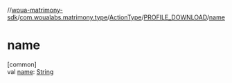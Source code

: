 //[woua-matrimony-sdk](../../../../index.md)/[com.woualabs.matrimony.type](../../index.md)/[ActionType](../index.md)/[PROFILE_DOWNLOAD](index.md)/[name](name.md)

# name

[common]\
val [name](name.md): [String](https://kotlinlang.org/api/latest/jvm/stdlib/kotlin/-string/index.html)
